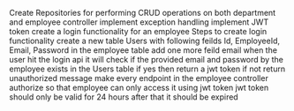 Create Repositories for performing CRUD operations on both department and employee controller
implement exception handling 
implement JWT token
create a login functionality for an employee
Steps to create login functionality
create a new table Users with following feilds Id, EmployeeId, Email, Password
in the employee table add one more feild email
when the user hit the login api it will check if the provided email and password by the employee exists in the Users table if yes then return a jwt token if not return unauthorized message
make every endpoint in the employee controller authorize so that employee can only access it using jwt token
jwt token should only be valid for 24 hours after that it should be expired
